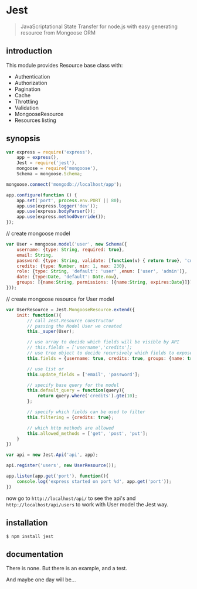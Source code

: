 Jest
====

> JavaScriptational State Transfer for node.js with easy generating resource from Mongoose ORM

####  #

introduction
------------
This module provides Resource base class with:

- Authentication
- Authorization
- Pagination
- Cache
- Throttling
- Validation
- MongooseResource
- Resources listing

synopsis
--------
```js
var express = require('express'),
    app = express(),
    Jest = require('jest'),
    mongoose = require('mongoose'),
    Schema = mongoose.Schema;

mongoose.connect('mongodb://localhost/app');

app.configure(function () {
    app.set('port', process.env.PORT || 80);
    app.use(express.logger('dev'));
    app.use(express.bodyParser());
    app.use(express.methodOverride());
});
```

// create mongoose model

```js
var User = mongoose.model('user', new Schema({
    username: {type: String, required: true},
    email: String,
    password: {type: String, validate: [function(v) { return true}, 'custom validate']},
    credits: {type: Number, min: 1, max: 230},
    role: {type: String, 'default': 'user' ,enum: ['user', 'admin']},
    date: {type:Date, 'default': Date.now},
    groups: [{name:String, permissions: [{name:String, expires:Date}]}]
}));
```

// create mongoose resource for User model

```js
var UserResource = Jest.MongooseResource.extend({
    init: function(){
        // call Jest.Resource constructor
        // passing the Model User we created
        this._super(User);

        // use array to decide which fields will be visible by API
        // this.fields = ['username','credits'];
        // use tree object to decide recursively which fields to expose
        this.fields = {username: true, credits: true, groups: {name: true, permissions: {name: true} }};

        // use list or
        this.update_fields = ['email', 'password'];

        // specify base query for the model
        this.default_query = function(query){
            return query.where('credits').gte(10);
        };

        // specify which fields can be used to filter
        this.filtering = {credits: true};

        // which http methods are allowed
        this.allowed_methods = ['get', 'post', 'put'];
    }
})

var api = new Jest.Api('api', app);

api.register('users', new UserResource());

app.listen(app.get('port'), function(){
    console.log('express started on port %d', app.get('port'));
})
```

now go to `http://localhost/api/` to see the api's and `http://localhost/api/users`
to work with User model the Jest way.


installation
------------

    $ npm install jest

documentation
-------------

There is none.
But there is an example, and a test.

And maybe one day will be...
